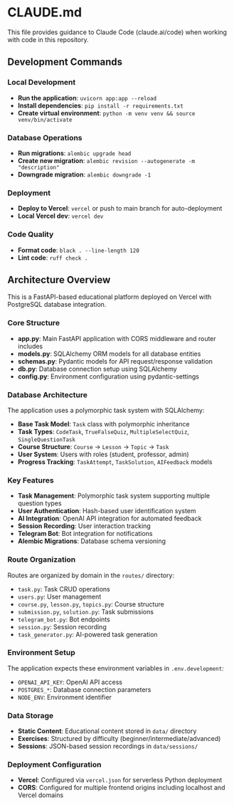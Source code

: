 # CLAUDE.md

This file provides guidance to Claude Code (claude.ai/code) when working with code in this repository.

## Development Commands

### Local Development
- **Run the application**: `uvicorn app:app --reload`
- **Install dependencies**: `pip install -r requirements.txt`
- **Create virtual environment**: `python -m venv venv && source venv/bin/activate`

### Database Operations
- **Run migrations**: `alembic upgrade head`
- **Create new migration**: `alembic revision --autogenerate -m "description"`
- **Downgrade migration**: `alembic downgrade -1`

### Deployment
- **Deploy to Vercel**: `vercel` or push to main branch for auto-deployment
- **Local Vercel dev**: `vercel dev`

### Code Quality
- **Format code**: `black . --line-length 120`
- **Lint code**: `ruff check .`

## Architecture Overview

This is a FastAPI-based educational platform deployed on Vercel with PostgreSQL database integration.

### Core Structure
- **app.py**: Main FastAPI application with CORS middleware and router includes
- **models.py**: SQLAlchemy ORM models for all database entities
- **schemas.py**: Pydantic models for API request/response validation
- **db.py**: Database connection setup using SQLAlchemy
- **config.py**: Environment configuration using pydantic-settings

### Database Architecture
The application uses a polymorphic task system with SQLAlchemy:

- **Base Task Model**: `Task` class with polymorphic inheritance
- **Task Types**: `CodeTask`, `TrueFalseQuiz`, `MultipleSelectQuiz`, `SingleQuestionTask`
- **Course Structure**: `Course` → `Lesson` → `Topic` → `Task`
- **User System**: Users with roles (student, professor, admin)
- **Progress Tracking**: `TaskAttempt`, `TaskSolution`, `AIFeedback` models

### Key Features
- **Task Management**: Polymorphic task system supporting multiple question types
- **User Authentication**: Hash-based user identification system
- **AI Integration**: OpenAI API integration for automated feedback
- **Session Recording**: User interaction tracking
- **Telegram Bot**: Bot integration for notifications
- **Alembic Migrations**: Database schema versioning

### Route Organization
Routes are organized by domain in the `routes/` directory:
- `task.py`: Task CRUD operations
- `users.py`: User management
- `course.py`, `lesson.py`, `topics.py`: Course structure
- `submission.py`, `solution.py`: Task submissions
- `telegram_bot.py`: Bot endpoints
- `session.py`: Session recording
- `task_generator.py`: AI-powered task generation

### Environment Setup
The application expects these environment variables in `.env.development`:
- `OPENAI_API_KEY`: OpenAI API access
- `POSTGRES_*`: Database connection parameters
- `NODE_ENV`: Environment identifier

### Data Storage
- **Static Content**: Educational content stored in `data/` directory
- **Exercises**: Structured by difficulty (beginner/intermediate/advanced)
- **Sessions**: JSON-based session recordings in `data/sessions/`

### Deployment Configuration
- **Vercel**: Configured via `vercel.json` for serverless Python deployment
- **CORS**: Configured for multiple frontend origins including localhost and Vercel domains